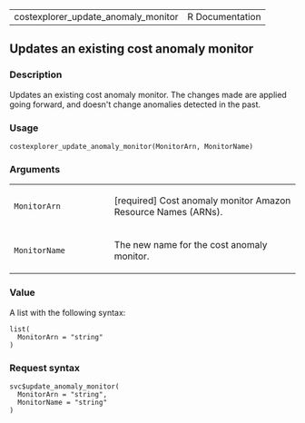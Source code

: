 <table style="width: 100%;">
<tbody>
<tr class="odd">
<td>costexplorer_update_anomaly_monitor</td>
<td style="text-align: right;">R Documentation</td>
</tr>
</tbody>
</table>

## Updates an existing cost anomaly monitor

### Description

Updates an existing cost anomaly monitor. The changes made are applied
going forward, and doesn't change anomalies detected in the past.

### Usage

    costexplorer_update_anomaly_monitor(MonitorArn, MonitorName)

### Arguments

<table>
<colgroup>
<col style="width: 35%" />
<col style="width: 65%" />
</colgroup>
<tbody>
<tr class="odd">
<td><code
id="costexplorer_update_anomaly_monitor_:_MonitorArn">MonitorArn</code></td>
<td><p>[required] Cost anomaly monitor Amazon Resource Names
(ARNs).</p></td>
</tr>
<tr class="even">
<td><code
id="costexplorer_update_anomaly_monitor_:_MonitorName">MonitorName</code></td>
<td><p>The new name for the cost anomaly monitor.</p></td>
</tr>
</tbody>
</table>

### Value

A list with the following syntax:

    list(
      MonitorArn = "string"
    )

### Request syntax

    svc$update_anomaly_monitor(
      MonitorArn = "string",
      MonitorName = "string"
    )
